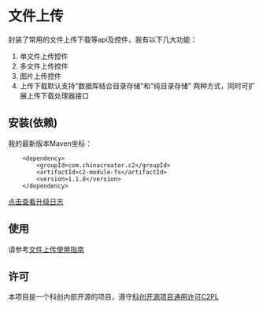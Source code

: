 # 文件上传

封装了常用的文件上传下载等api及控件，我有以下几大功能：

1. 单文件上传控件
2. 多文件上传控件
3. 图片上传控件
3. 上传下载默认支持"数据厍结合目录存储"和"纯目录存储" 两种方式，同时可扩展上传下载处理器接口

## 安装(依赖)

我的最新版本Maven坐标：

```
	<dependency>
		<groupId>com.chinacreator.c2</groupId>
		<artifactId>c2-module-fs</artifactId>
		<version>1.1.8</version>
	</dependency>
```

[点击查看升级日志](changelog.md)

## 使用

请参考[文件上传使用指南](http://c2.chinacreator.com/c2community/#/f/docViewer?doc=c2-upload-download)

## 许可

本项目是一个科创内部开源的项目，遵守[科创开源项目通用许可C2PL](http://172.16.71.30/c2/guideline/blob/master/license.md)


